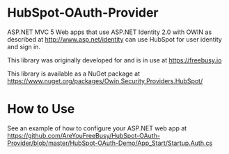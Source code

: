 HubSpot-OAuth-Provider
======================

ASP.NET MVC 5 Web apps that use ASP.NET Identity 2.0 with OWIN as described at 
http://www.asp.net/identity can use HubSpot for user identity and sign in.

This library was originally developed for and is in use at https://freebusy.io

This library is available as a NuGet package at https://www.nuget.org/packages/Owin.Security.Providers.HubSpot/

How to Use
======================
See an example of how to configure your ASP.NET web app at https://github.com/AreYouFreeBusy/HubSpot-OAuth-Provider/blob/master/HubSpot-OAuth-Demo/App_Start/Startup.Auth.cs